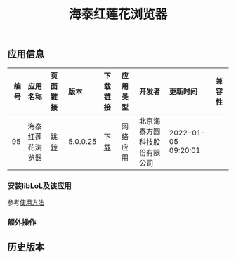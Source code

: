 ﻿---
id: 95
title: 海泰红莲花浏览器
toc: true
weight: 95
---

## 应用信息 
|   编号 | 应用名称     | 页面链接                                      | 版本       | 下载链接                                                                             | 应用类型   | 开发者            | 更新时间                | 兼容性   |
|-----:|:---------|:------------------------------------------|:---------|:---------------------------------------------------------------------------------|:-------|:---------------|:--------------------|:------|
|   95 | 海泰红莲花浏览器 | [跳转](http://app.loongapps.cn/#/detail/95) | 5.0.0.25 | [下载](http://113.24.212.22:8090/upload/file/htbrowser-5.0.0.25-1.loongarch64.deb) | 网络应用   | 北京海泰方圆科技股份有限公司 | 2022-01-05 09:20:01 |       |
### 安装libLoL及该应用 
参考[使用方法](/docs/usage) 
### 额外操作 


## 历史版本 
 
